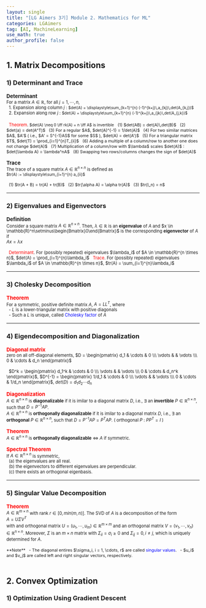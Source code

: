 ```yaml
---
layout: single
title: "[LG Aimers 3기] Module 2. Mathematics for ML"
categories: LGAimers
tag: [AI, MachineLearning]
use_math: true
author_profile: false
---
```


## 1. Matrix Decompositions
### 1) Determinant and Trace

<span style="font-size:95%">**Determinant**</span>  
<span style="font-size:80%">
For a matrix $A\in \mathbb{R}$, for all $j = 1, \cdots ,n$,  
&nbsp;&nbsp;1. Expansion along column $j$ : <span style="font-size:90%"> $det(A) = \displaystyle\sum_{k=1}^{n} (-1)^{k+j}\,a_{kj}\,det(A_{k,j})$</span><br>
&nbsp;&nbsp;2. Expansion along row $j$ : <span style="font-size:90%"> $det(A) = \displaystyle\sum_{k=1}^{n} (-1)^{k+j}\,a_{jk}\,det(A_{j,k})$</span></span>

<span style="font-size:80%">
&nbsp;&nbsp;<span style="color:red">Theorem</span>. <span style="font-size:90%"> $det(A) \neq 0 \iff rk(A) = n \iff A$  is invertible</span></span>

<span style="font-size:78%">
&nbsp;&nbsp;(1) $det(AB) = det(A)\,det(B)$  
&nbsp;&nbsp;(2) $det(a) = det(A^T)$  
&nbsp;&nbsp;(3) For a regular $A$, $det(A)^{-1} = 1/det(A)$  
&nbsp;&nbsp;(4) For two similar matrices $A$, $A'$ ( i.e., $A' = S^{-1}AS$ for some $S$ ),  $det(A) = det(A')$  
&nbsp;&nbsp;(5) For a triangular matrix $T$, $det(T) = \prod_{i=1}^{n}T_{ii}$  
&nbsp;&nbsp;(6) Adding a multiple of a column/row to another one does not change $det(A)$  
&nbsp;&nbsp;(7) Multiplication of a column/row with $\lambda$ scales $det(A)$ : $det(\lambda A) = \lambda^nA$  
&nbsp;&nbsp;(8) Swapping two rows/columns changes the sign of $det(A)$</span>


<span style="font-size:95%">**Trace**</span>  
<span style="font-size:80%">
The trace of a square matrix $A\in \mathbb{R}^{n \times n}$ is defined as  
<span style="font-size:90%">$tr(A) := \displaystyle\sum_{i=1}^{n} a_{ii}$</span></span>

<span style="font-size:78%">
&nbsp;&nbsp;(1) $tr(A + B) = tr(A) + tr(B)$  
&nbsp;&nbsp;(2) $tr(\alpha A) = \alpha tr(A)$  
&nbsp;&nbsp;(3) $tr(I_n) = n$  </span>

---
### 2) Eigenvalues and Eigenvectors
<span style="font-size:95%">**Definition**</span>  
<span style="font-size:80%">
Consider a square matrix $A \in \mathbb{R}^{n \times n}$. Then, $\lambda \in \mathbb{R}$ is an **eigenvalue** of $A$ and $x \in \mathbb{R}^n\setminus\begin{Bmatrix}0\end{Bmatrix}$ is the corresponding **eigenvector** of $A$ if</span>  
<span style="font-size:80%">$Ax = \lambda x$</span>

<span style="font-size:80%">
&nbsp;&nbsp;<span style="color:red">Determinant</span>. For (possibly repeated) eigenvalues $\lambda_i$ of $A \in \mathbb{R}^{n \times n}$, $det(A) = \prod_{i=1}^{n}\lambda_i$  
&nbsp;&nbsp;<span style="color:red">Trace</span>. For (possibly repeated) eigenvalues $\lambda_i$ of $A \in \mathbb{R}^{n \times n}$, $tr(A) = \sum_{i=1}^{n}\lambda_i$</span>  

---
### 3) Cholesky Decomposition
<span style="font-size:95%; color:red">**Theorem**</span>  
<span style="font-size:80%">
For a symmetric, positive definite matrix $A$, $A = LL^T$, where<br>
&nbsp;&nbsp;- $L$ is a lower-triangular matrix with positive diagonals  
&nbsp;&nbsp;- Such a $L$ is unique, called <span style="color:blue">Cholesky factor</span> of $A$</span>  

---
### 4) Eigendecomposition and Diagonalization
<span style="font-size:95%; color:red">**Diagonal matrix**</span>  
<span style="font-size:80%">
zero on all off-diagonal elements,
$D = \begin{pmatrix} d_1 & \cdots & 0 \\\ \vdots &  & \vdots \\\ 0 & \cdots & d_n \end{pmatrix}$  
<br>
&nbsp;&nbsp;$D^k = \begin{pmatrix} d_1^k & \cdots & 0 \\\ \vdots &  & \vdots \\\ 0 & \cdots & d_n^k \end{pmatrix}$,
   $D^{-1} = \begin{pmatrix} 1/d_1 & \cdots & 0 \\\ \vdots &  & \vdots \\\ 0 & \cdots & 1/d_n \end{pmatrix}$,
   $det(D) = d_1d_2 \cdots d_n$</span>

<span style="font-size:95%; color:red">**Diagonalization**</span>  
<span style="font-size:80%">
$A \in \mathbb{R}^{n \times n}$ is **diagonalizable** if it is imilar to a diagonal matrix $D$, i.e., $\exists$ an **invertible** $P \in \mathbb{R}^{n \times n}$, such that $D = P^{-1}AP$.  
$A \in \mathbb{R}^{n \times n}$ is **orthogonally diagonalizable** if it is imilar to a diagonal matrix $D$, i.e., $\exists$ an **orthogonal** $P \in \mathbb{R}^{n \times n}$, such that $D = P^{-1}AP = P^TAP$.  ( orthogonal $P$ : $PP^T = I$ )</span>  

<span style="font-size:95%; color:red">**Theorem**</span>  
<span style="font-size:80%">
$A \in \mathbb{R}^{n \times n}$ is **orthogonally diagonalizable** $\iff$ $A$ if symmetric.</span>  

<span style="font-size:95%; color:red">**Spectral Theorem**</span>  
<span style="font-size:80%">
If $A \in \mathbb{R}^{n \times n}$ is symmetric,  
&nbsp;&nbsp;(a) the eigenvalues are all real.  
&nbsp;&nbsp;(b) the eigenvectors to different eigenvalues are perpendicular.  
&nbsp;&nbsp;(c) there exists an orthogonal eigenbasis.</span>  

---
### 5) Singular Value Decomposition
<span style="font-size:95%; color:red">**Theorem**</span>  
<span style="font-size:80%">
$A \in \mathbb{R}^{m \times n}$ with rank $r \in [0, min(m,n)]$. The SVD of $A$ is a decomposition of the form  
$A = U \Sigma V^T$  
with and orthogonal matrix $U = (u_1, \cdots, u_m) \in \mathbb{R}^{m \times m}$ and an orthogonal matrix $V = (v_1, \cdots, v_n) \in \mathbb{R}^{n \times n}$. Moreover, $\Sigma$ is an $m \times n$ matrix with $\Sigma_{ii} = \sigma_i \geq 0$ and $\Sigma_{ij} = 0, i \neq j$, which is uniquely determined for $A$.</span>

<span style="font-size:78%">
**Note**  
&nbsp;&nbsp;- The diagonal entires $\sigma_i, i = 1, \cdots, r$ are called <span style="color:blue">singular values</span>.  
&nbsp;&nbsp;- $u_i$ and $v_j$ are called left and right singular vectors, respectively.</span>

<br>
<br>

## 2. Convex Optimization
### 1) Optimization Using Gradient Descent